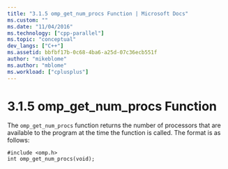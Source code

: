 ```yaml
---
title: "3.1.5 omp_get_num_procs Function | Microsoft Docs"
ms.custom: ""
ms.date: "11/04/2016"
ms.technology: ["cpp-parallel"]
ms.topic: "conceptual"
dev_langs: ["C++"]
ms.assetid: bbfbf17b-0c68-4ba6-a25d-07c36ecb551f
author: "mikeblome"
ms.author: "mblome"
ms.workload: ["cplusplus"]
---
```

# 3.1.5 omp_get_num_procs Function
The `omp_get_num_procs` function returns the number of processors that are available to the program at the time the function is called. The format is as follows:  
  
```  
#include <omp.h>  
int omp_get_num_procs(void);  
```